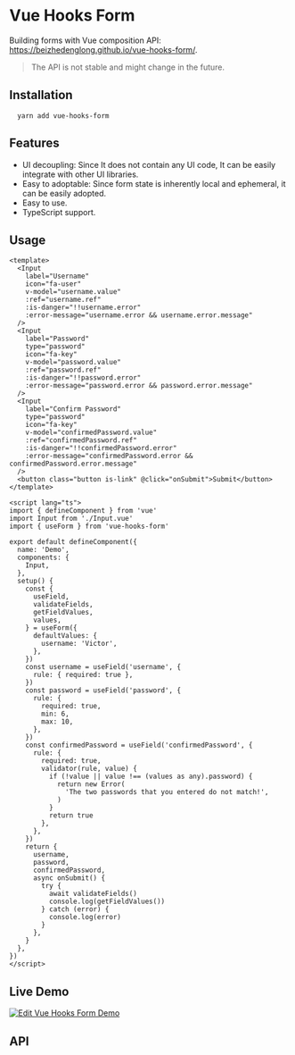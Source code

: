 # Vue Hooks Form
Building forms with Vue composition API: https://beizhedenglong.github.io/vue-hooks-form/.
>The API is not stable and might change in the future.

## Installation

```
  yarn add vue-hooks-form
```
## Features
- UI decoupling: Since It does not contain any UI code, It can be easily integrate with other UI libraries.
- Easy to adoptable: Since form state is inherently local and ephemeral, it can be easily adopted.
- Easy to use.
- TypeScript support.
  
## Usage
```vue
<template>
  <Input
    label="Username"
    icon="fa-user"
    v-model="username.value"
    :ref="username.ref"
    :is-danger="!!username.error"
    :error-message="username.error && username.error.message"
  />
  <Input
    label="Password"
    type="password"
    icon="fa-key"
    v-model="password.value"
    :ref="password.ref"
    :is-danger="!!password.error"
    :error-message="password.error && password.error.message"
  />
  <Input
    label="Confirm Password"
    type="password"
    icon="fa-key"
    v-model="confirmedPassword.value"
    :ref="confirmedPassword.ref"
    :is-danger="!!confirmedPassword.error"
    :error-message="confirmedPassword.error && confirmedPassword.error.message"
  />
  <button class="button is-link" @click="onSubmit">Submit</button>
</template>

<script lang="ts">
import { defineComponent } from 'vue'
import Input from './Input.vue'
import { useForm } from 'vue-hooks-form'

export default defineComponent({
  name: 'Demo',
  components: {
    Input,
  },
  setup() {
    const {
      useField,
      validateFields,
      getFieldValues,
      values,
    } = useForm({
      defaultValues: {
        username: 'Victor',
      },
    })
    const username = useField('username', {
      rule: { required: true },
    })
    const password = useField('password', {
      rule: {
        required: true,
        min: 6,
        max: 10,
      },
    })
    const confirmedPassword = useField('confirmedPassword', {
      rule: {
        required: true,
        validator(rule, value) {
          if (!value || value !== (values as any).password) {
            return new Error(
              'The two passwords that you entered do not match!',
            )
          }
          return true
        },
      },
    })
    return {
      username,
      password,
      confirmedPassword,
      async onSubmit() {
        try {
          await validateFields()
          console.log(getFieldValues())
        } catch (error) {
          console.log(error)
        }
      },
    }
  },
})
</script>
```
## Live Demo
[![Edit Vue Hooks Form Demo](https://codesandbox.io/static/img/play-codesandbox.svg)](https://codesandbox.io/s/vue-hooks-form-demo-lqtp0?fontsize=14&hidenavigation=1&theme=dark)


## API

